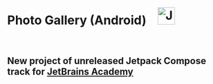 #  Photo Gallery (Android) &nbsp;&nbsp;&nbsp;<img  src="https://www.jetbrains.com.cn/academy/img/logo_academy.svg" alt="JetBrains Academy" height="40"/>
&nbsp;
## New project of unreleased Jetpack Compose track for [JetBrains Academy](https://www.jetbrains.com/academy/)

